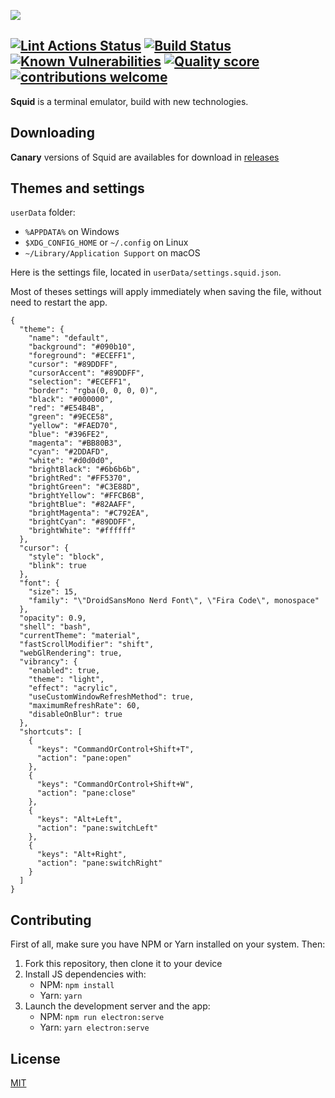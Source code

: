 ![](https://i.imgur.com/gcAGPt1.png)

[![Lint Actions Status](https://github.com/QuiiBz/squid/workflows/Lint/badge.svg)](https://github.com/QuiiBz/squid/actions)
[![Build Status](https://travis-ci.com/QuiiBz/squid.svg?branch=canary)](https://travis-ci.com/QuiiBz/squid)
[![Known Vulnerabilities](https://snyk.io/test/github/QuiiBz/squid/badge.svg?targetFile=package.json)](https://snyk.io/test/github/QuiiBz/squid?targetFile=package.json)
[![Quality score](https://www.code-inspector.com/project/4175/score/svg)](https://www.code-inspector.com/project/4175/score/svg)
[![contributions welcome](https://img.shields.io/badge/contributions-welcome-brightgreen.svg?style=flat)](https://github.com/QuiiBz/squid/issues)
----

**Squid** is a terminal emulator, build with new technologies.

## Downloading
**Canary** versions of Squid are availables for download in [releases](https://github.com/QuiiBz/squid/releases)

## Themes and settings
`userData` folder:
* `%APPDATA%` on Windows
* `$XDG_CONFIG_HOME` or `~/.config` on Linux
* `~/Library/Application Support` on macOS

Here is the settings file, located in `userData/settings.squid.json`.

Most of theses settings will apply immediately when saving the file, without need to restart the app.
```
{
  "theme": {
    "name": "default",
    "background": "#090b10",
    "foreground": "#ECEFF1",
    "cursor": "#89DDFF",
    "cursorAccent": "#89DDFF",
    "selection": "#ECEFF1",
    "border": "rgba(0, 0, 0, 0)",
    "black": "#000000",
    "red": "#E54B4B",
    "green": "#9ECE58",
    "yellow": "#FAED70",
    "blue": "#396FE2",
    "magenta": "#BB80B3",
    "cyan": "#2DDAFD",
    "white": "#d0d0d0",
    "brightBlack": "#6b6b6b",
    "brightRed": "#FF5370",
    "brightGreen": "#C3E88D",
    "brightYellow": "#FFCB6B",
    "brightBlue": "#82AAFF",
    "brightMagenta": "#C792EA",
    "brightCyan": "#89DDFF",
    "brightWhite": "#ffffff"
  },
  "cursor": {
    "style": "block",
    "blink": true
  },
  "font": {
    "size": 15,
    "family": "\"DroidSansMono Nerd Font\", \"Fira Code\", monospace"
  },
  "opacity": 0.9,
  "shell": "bash",
  "currentTheme": "material",
  "fastScrollModifier": "shift",
  "webGlRendering": true,
  "vibrancy": {
    "enabled": true,
    "theme": "light",
    "effect": "acrylic",
    "useCustomWindowRefreshMethod": true,
    "maximumRefreshRate": 60,
    "disableOnBlur": true
  },
  "shortcuts": [
    {
      "keys": "CommandOrControl+Shift+T",
      "action": "pane:open"
    },
    {
      "keys": "CommandOrControl+Shift+W",
      "action": "pane:close"
    },
    {
      "keys": "Alt+Left",
      "action": "pane:switchLeft"
    },
    {
      "keys": "Alt+Right",
      "action": "pane:switchRight"
    }
  ]
}
```

## Contributing
First of all, make sure you have NPM or Yarn installed on your system. Then:
1) Fork this repository, then clone it to your device
2) Install JS dependencies with:
   - NPM: `npm install`
   - Yarn: `yarn`
3) Launch the development server and the app:
   - NPM: `npm run electron:serve`
   - Yarn: `yarn electron:serve`
   
## License
[MIT](https://choosealicense.com/licenses/mit/)